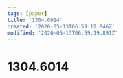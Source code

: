 ```yaml
---
tags: [paper]
title: '1304.6014'
created: '2020-05-13T06:59:12.846Z'
modified: '2020-05-13T06:59:19.891Z'
---
```


# 1304.6014
